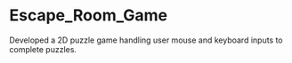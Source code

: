 # Escape_Room_Game
Developed a 2D puzzle game handling user mouse and keyboard inputs to complete puzzles. 

